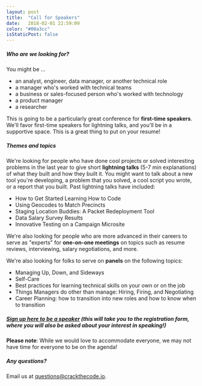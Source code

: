 ```yaml
---
layout: post
title:  "Call for Speakers"
date:   2018-02-01 22:59:09
color: "#00a3cc"
isStaticPost: false
---
```


##### Who are we looking for?

You might be ...

* an analyst, engineer, data manager, or another technical role
* a manager who's worked with technical teams
* a business or sales-focused person who's worked with technology
* a product manager
* a researcher

This is going to be a particularly great conference for **first-time speakers**. We'll favor first-time speakers for lightning talks, and you'll be in a supportive space. This is a great thing to put on your resume!

##### Themes and topics

We're looking for people who have done cool projects or solved interesting problems in the last year to give short **lightning talks** (5-7 min explanations) of what they built and how they built it. You might want to talk about a new tool you're developing, a problem that you solved, a cool script you wrote, or a report that you built. Past lightning talks have included: 

* How to Get Started Learning How to Code
* Using Geocodes to Match Precincts
* Staging Location Buddies: A Packet Redeployment Tool
* Data Salary Survey Results
* Innovative Testing on a Campaign Microsite

We're also looking for people who are more advanced in their careers to serve as "experts" for **one-on-one meetings** on topics such as resume reviews, interviewing, salary negotiations, and more.

We're also looking for folks to serve on **panels** on the following topics:

* Managing Up, Down, and Sideways
* Self-Care
* Best practices for learning technical skills on your own or on the job
* Things Managers do other than manage: Hiring, Firing, and Negotiating
* Career Planning: how to transition into new roles and how to know when to transition

##### **[Sign up here to be a speaker](/#tickets)** (this will take you to the registration form, where you will also be asked about your interest in speaking!)

**Please note**: While we would love to accommodate everyone, we may not have time for everyone to be on the agenda!

##### Any questions?

Email us at [questions@crackthecode.io](mailto:questions@crackthecode.io).